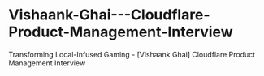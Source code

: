 # Vishaank-Ghai---Cloudflare-Product-Management-Interview
Transforming Local-Infused Gaming - [Vishaank Ghai] Cloudflare Product Management Interview
